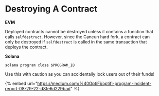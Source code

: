 # Destroying A Contract

**EVM**

Deployed contracts cannot be destroyed unless it contains a function that calls `selfdestruct`. However, since the Cancun hard fork, a contract can only be destroyed if `selfdestruct` is called in the same transaction that deploys the contract.

**Solana**

```
solana program close $PROGRAM_ID
```

Use this with caution as you can accidentally lock users out of their funds!

{% embed url="https://medium.com/%40OptiFi/optifi-program-incident-report-08-29-22-d8fe6d229bad" %}
